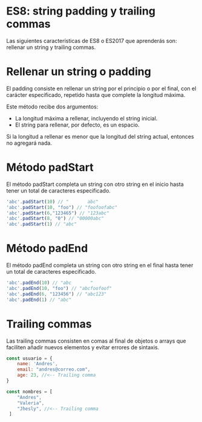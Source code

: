 # ES8: string padding y trailing commas

Las siguientes características de ES8 o ES2017 que aprenderás son: rellenar un string y trailing commas.

# Rellenar un string o padding
El padding consiste en rellenar un string por el principio o por el final, con el carácter especificado, repetido hasta que complete la longitud máxima.

Este método recibe dos argumentos:

* La longitud máxima a rellenar, incluyendo el string inicial.
* El string para rellenar, por defecto, es un espacio.

Si la longitud a rellenar es menor que la longitud del string actual, entonces no agregará nada.

# Método padStart
El método padStart completa un string con otro string en el inicio hasta tener un total de caracteres especificado.

```js
'abc'.padStart(10) // "       abc"
'abc'.padStart(10, "foo") // "foofoofabc"
'abc'.padStart(6,"123465") // "123abc"
'abc'.padStart(8, "0") // "00000abc"
'abc'.padStart(1) // "abc"
```

# Método padEnd
El método padEnd completa un string con otro string en el final hasta tener un total de caracteres especificado.

```js
'abc'.padEnd(10) // "abc       "
'abc'.padEnd(10, "foo") // "abcfoofoof"
'abc'.padEnd(6, "123456") // "abc123"
'abc'.padEnd(1) // "abc"
```

# Trailing commas
Las trailing commas consisten en comas al final de objetos o arrays que faciliten añadir nuevos elementos y evitar errores de sintaxis.

```js
const usuario = {
    name: 'Andres',
    email: "andres@correo.com",
    age: 23, //<-- Trailing comma
}

const nombres = [
    "Andres",
    "Valeria",
    "Jhesly", //<-- Trailing comma
 ]
```